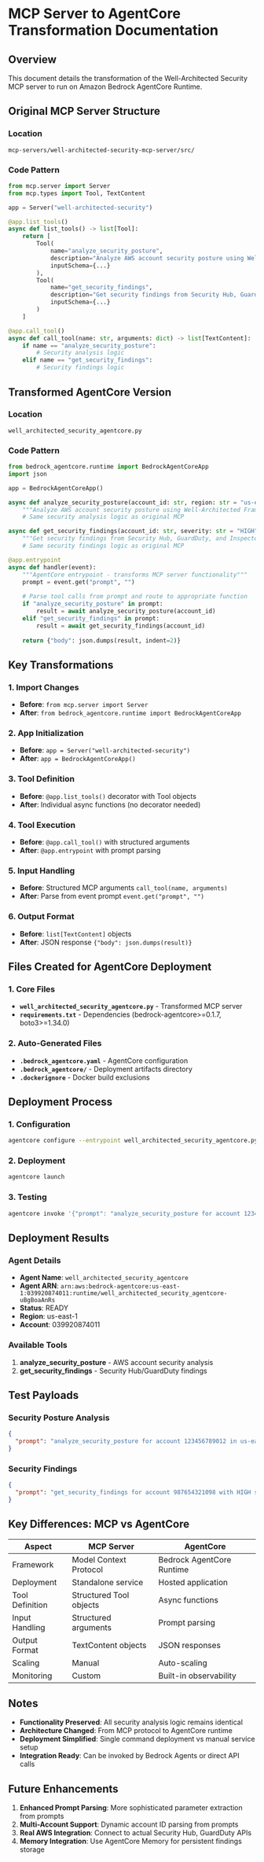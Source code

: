 # MCP Server to AgentCore Transformation Documentation

## Overview
This document details the transformation of the Well-Architected Security MCP server to run on Amazon Bedrock AgentCore Runtime.

## Original MCP Server Structure

### Location
```
mcp-servers/well-architected-security-mcp-server/src/
```

### Code Pattern
```python
from mcp.server import Server
from mcp.types import Tool, TextContent

app = Server("well-architected-security")

@app.list_tools()
async def list_tools() -> list[Tool]:
    return [
        Tool(
            name="analyze_security_posture",
            description="Analyze AWS account security posture using Well-Architected Framework",
            inputSchema={...}
        ),
        Tool(
            name="get_security_findings", 
            description="Get security findings from Security Hub, GuardDuty, and Inspector",
            inputSchema={...}
        )
    ]

@app.call_tool()
async def call_tool(name: str, arguments: dict) -> list[TextContent]:
    if name == "analyze_security_posture":
        # Security analysis logic
    elif name == "get_security_findings":
        # Security findings logic
```

## Transformed AgentCore Version

### Location
```
well_architected_security_agentcore.py
```

### Code Pattern
```python
from bedrock_agentcore.runtime import BedrockAgentCoreApp
import json

app = BedrockAgentCoreApp()

async def analyze_security_posture(account_id: str, region: str = "us-east-1"):
    """Analyze AWS account security posture using Well-Architected Framework"""
    # Same security analysis logic as original MCP

async def get_security_findings(account_id: str, severity: str = "HIGH"):
    """Get security findings from Security Hub, GuardDuty, and Inspector"""
    # Same security findings logic as original MCP

@app.entrypoint
async def handler(event):
    """AgentCore entrypoint - transforms MCP server functionality"""
    prompt = event.get("prompt", "")
    
    # Parse tool calls from prompt and route to appropriate function
    if "analyze_security_posture" in prompt:
        result = await analyze_security_posture(account_id)
    elif "get_security_findings" in prompt:
        result = await get_security_findings(account_id)
    
    return {"body": json.dumps(result, indent=2)}
```

## Key Transformations

### 1. Import Changes
- **Before**: `from mcp.server import Server`
- **After**: `from bedrock_agentcore.runtime import BedrockAgentCoreApp`

### 2. App Initialization
- **Before**: `app = Server("well-architected-security")`
- **After**: `app = BedrockAgentCoreApp()`

### 3. Tool Definition
- **Before**: `@app.list_tools()` decorator with Tool objects
- **After**: Individual async functions (no decorator needed)

### 4. Tool Execution
- **Before**: `@app.call_tool()` with structured arguments
- **After**: `@app.entrypoint` with prompt parsing

### 5. Input Handling
- **Before**: Structured MCP arguments `call_tool(name, arguments)`
- **After**: Parse from event prompt `event.get("prompt", "")`

### 6. Output Format
- **Before**: `list[TextContent]` objects
- **After**: JSON response `{"body": json.dumps(result)}`

## Files Created for AgentCore Deployment

### 1. Core Files
- **`well_architected_security_agentcore.py`** - Transformed MCP server
- **`requirements.txt`** - Dependencies (bedrock-agentcore>=0.1.7, boto3>=1.34.0)

### 2. Auto-Generated Files
- **`.bedrock_agentcore.yaml`** - AgentCore configuration
- **`.bedrock_agentcore/`** - Deployment artifacts directory
- **`.dockerignore`** - Docker build exclusions

## Deployment Process

### 1. Configuration
```bash
agentcore configure --entrypoint well_architected_security_agentcore.py --non-interactive
```

### 2. Deployment
```bash
agentcore launch
```

### 3. Testing
```bash
agentcore invoke '{"prompt": "analyze_security_posture for account 123456789012"}'
```

## Deployment Results

### Agent Details
- **Agent Name**: `well_architected_security_agentcore`
- **Agent ARN**: `arn:aws:bedrock-agentcore:us-east-1:039920874011:runtime/well_architected_security_agentcore-uBgBoaAnRs`
- **Status**: READY
- **Region**: us-east-1
- **Account**: 039920874011

### Available Tools
1. **analyze_security_posture** - AWS account security analysis
2. **get_security_findings** - Security Hub/GuardDuty findings

## Test Payloads

### Security Posture Analysis
```json
{
  "prompt": "analyze_security_posture for account 123456789012 in us-east-1"
}
```

### Security Findings
```json
{
  "prompt": "get_security_findings for account 987654321098 with HIGH severity"
}
```

## Key Differences: MCP vs AgentCore

| Aspect | MCP Server | AgentCore |
|--------|------------|-----------|
| Framework | Model Context Protocol | Bedrock AgentCore Runtime |
| Deployment | Standalone service | Hosted application |
| Tool Definition | Structured Tool objects | Async functions |
| Input Handling | Structured arguments | Prompt parsing |
| Output Format | TextContent objects | JSON responses |
| Scaling | Manual | Auto-scaling |
| Monitoring | Custom | Built-in observability |

## Notes

- **Functionality Preserved**: All security analysis logic remains identical
- **Architecture Changed**: From MCP protocol to AgentCore runtime
- **Deployment Simplified**: Single command deployment vs manual service setup
- **Integration Ready**: Can be invoked by Bedrock Agents or direct API calls

## Future Enhancements

1. **Enhanced Prompt Parsing**: More sophisticated parameter extraction from prompts
2. **Multi-Account Support**: Dynamic account ID parsing from prompts
3. **Real AWS Integration**: Connect to actual Security Hub, GuardDuty APIs
4. **Memory Integration**: Use AgentCore Memory for persistent findings storage
